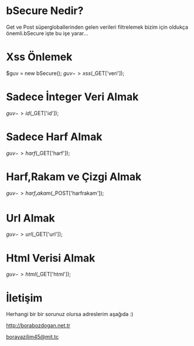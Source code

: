 # bSecure Nedir?
Get ve Post süpergloballerinden gelen verileri filtrelemek bizim için oldukça önemli.bSecure işte bu işe yarar...

# Xss Önlemek
$guv = new bSecure();
$guv->xss($_GET['veri']);

# Sadece İnteger Veri Almak
$guv->id($_GET['id']);

# Sadece Harf Almak
$guv->harf($_GET['harf']);

# Harf,Rakam ve Çizgi Almak
$guv->harf_rakam($_POST['harfrakam']);

# Url Almak
$guv->url($_GET['url']);

# Html Verisi Almak
$guv->html($_GET['html']);

# İletişim
Herhangi bir bir sorunuz olursa adreslerim aşağıda :)

http://borabozdogan.net.tr

borayazilim45@mit.tc
